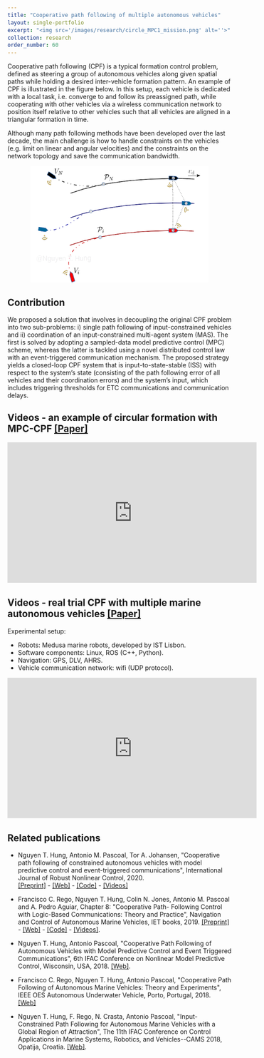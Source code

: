 ```yaml
---
title: "Cooperative path following of multiple autonomous vehicles"
layout: single-portfolio
excerpt: "<img src='/images/research/circle_MPC1_mission.png' alt=''>"
collection: research
order_number: 60
---
```


Cooperative path following (CPF) is a typical formation control problem, defined as steering a group of autonomous
vehicles along given spatial paths while holding a desired inter-vehicle formation pattern.
An example of CPF is illustrated in the figure below. In this setup, each vehicle is dedicated
with a local task, i.e. converge to and follow its preassigned path, while
cooperating with other vehicles via a wireless communication network to position itself
relative to other vehicles such that all vehicles are aligned in a triangular formation
in time.

Although many path following methods have been developed over the last decade, the main challenge is how to handle constraints on the vehicles (e.g. limit on linear and angular velocities) and the constraints on the network topology and save the communication bandwidth.  

<p align="center">
<img src="/images/research/CPF_illustration.png" width="400">
</p>

## Contribution

We proposed a solution that involves in decoupling the original CPF problem into two sub-problems: i) single
path following of input-constrained vehicles and ii) coordination of an input-constrained multi-agent system (MAS). The first is solved by adopting a sampled-data model predictive control (MPC) scheme, whereas the latter is tackled using a novel distributed control law with an event-triggered communication mechanism. The proposed strategy yields a closed-loop CPF system
that is input-to-state-stable (ISS) with respect to the system’s state (consisting of the
path following error of all vehicles and their coordination errors) and the system’s input,
which includes triggering thresholds for ETC communications and communication delays.
	   
## Videos - an example of circular formation with MPC-CPF  [[Paper]](https://onlinelibrary.wiley.com/doi/abs/10.1002/rnc.4896) 

<iframe width="560" height="315" src="https://www.youtube.com/embed/u_jDrVrIweY" frameborder="0" allow="accelerometer; autoplay; clipboard-write; encrypted-media; gyroscope; picture-in-picture" allowfullscreen></iframe>

## Videos - real trial CPF with multiple marine autonomous vehicles [[Paper]](/files/pdf/research/IETbook_CPF_LBC2019_preprint.pdf)
Experimental setup:
- Robots: Medusa marine robots, developed by IST Lisbon.
- Software components: Linux, ROS (C++, Python).
- Navigation: GPS, DLV, AHRS.
- Vehicle communication network: wifi (UDP protocol).  


<iframe width="560" height="315" src="https://www.youtube.com/embed/YkpvfibSad0" frameborder="0" allow="accelerometer; autoplay; clipboard-write; encrypted-media; gyroscope; picture-in-picture" allowfullscreen></iframe>

<!-- [Poster](/files/pdf/research/PolMeth 2019 Poster.pdf){: .btn--research} -->

## Related publications

- Nguyen T. Hung, Antonio M. Pascoal, Tor A. Johansen, "Cooperative path following of constrained autonomous vehicles with model predictive control and event-triggered communications",
International Journal of Robust Nonlinear Control, 2020. \
[[Preprint]](/files/pdf/research/JRNC2020_preprint.pdf) - [[Web]](https://onlinelibrary.wiley.com/doi/abs/10.1002/rnc.4896) - [[Code]](https://github.com/hungrepo/cooperative-path-following/tree/master/CPF-MPC) - [[Videos]](https://www.youtube.com/watch?v=u_jDrVrIweY)
 
- Francisco C. Rego, Nguyen T. Hung, Colin N. Jones, Antonio
	   M. Pascoal and A. Pedro Aguiar, Chapter 8: "Cooperative Path-
	   Following Control with Logic-Based Communications: Theory and
	   Practice", Navigation and Control of Autonomous Marine Vehicles,
	   IET books, 2019. 
	   [[Preprint]](/files/pdf/research/IETbook_CPF_LBC2019_preprint.pdf) - [[Web]](https://digital-library.theiet.org/content/books/10.1049/pbtr011e_ch8) - [[Code]](https://github.com/hungrepo/cooperative-path-following/tree/master/CPF-Medusa) - [[Videos]](https://www.youtube.com/watch?v=YkpvfibSad0). 
- Nguyen T. Hung, Antonio Pascoal, "Cooperative Path
	   Following of Autonomous Vehicles with Model Predictive Control
	   and Event Triggered Communications", 6th IFAC Conference on
	   Nonlinear Model Predictive Control, Wisconsin, USA, 2018. [[Web]](https://www.sciencedirect.com/science/article/pii/S2405896318326855).  

- Francisco C. Rego, Nguyen T. Hung, Antonio Pascoal, "Cooperative Path
	   Following of Autonomous Marine Vehicles: Theory and
	   Experiments", IEEE OES Autonomous Underwater Vehicle, Porto, Portugal, 2018. \
	   [[Web]](https://doi.org/10.1109/AUV.2018.8729809)   
- Nguyen T. Hung, F. Rego, N. Crasta, Antonio Pascoal, "Input-Constrained Path Following for Autonomous Marine
	   Vehicles with a Global Region of Attraction", The 11th IFAC
	   Conference on Control Applications in Marine Systems, Robotics,
	   and Vehicles--CAMS 2018, Opatija, Croatia. [[Web]](https://www.sciencedirect.com/science/article/pii/S2405896318321888).
